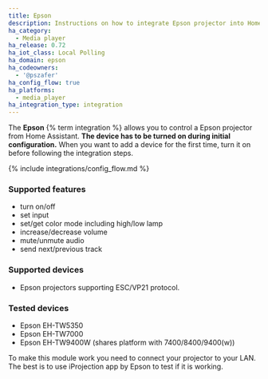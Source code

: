 ```yaml
---
title: Epson
description: Instructions on how to integrate Epson projector into Home Assistant.
ha_category:
  - Media player
ha_release: 0.72
ha_iot_class: Local Polling
ha_domain: epson
ha_codeowners:
  - '@pszafer'
ha_config_flow: true
ha_platforms:
  - media_player
ha_integration_type: integration
---
```


The **Epson** {% term integration %} allows you to control a Epson projector from Home Assistant.
**The device has to be turned on during initial configuration.**
When you want to add a device for the first time, turn it on before following the integration steps.

{% include integrations/config_flow.md %}

### Supported features

- turn on/off
- set input
- set/get color mode including high/low lamp
- increase/decrease volume
- mute/unmute audio
- send next/previous track

### Supported devices

- Epson projectors supporting ESC/VP21 protocol.

### Tested devices

- Epson EH-TW5350
- Epson EH-TW7000
- Epson EH-TW9400W (shares platform with 7400/8400/9400(w))

To make this module work you need to connect your projector to your LAN.
The best is to use iProjection app by Epson to test if it is working.
